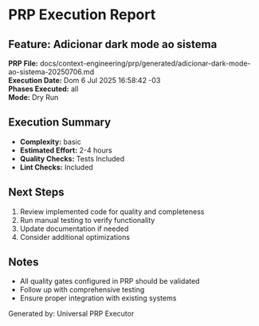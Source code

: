 # PRP Execution Report

## Feature: Adicionar dark mode ao sistema

**PRP File:** docs/context-engineering/prp/generated/adicionar-dark-mode-ao-sistema-20250706.md  
**Execution Date:** Dom  6 Jul 2025 16:58:42 -03  
**Phases Executed:** all  
**Mode:** Dry Run

## Execution Summary

- **Complexity:** basic
- **Estimated Effort:** 2-4 hours
- **Quality Checks:** Tests Included
- **Lint Checks:** Included

## Next Steps

1. Review implemented code for quality and completeness
2. Run manual testing to verify functionality
3. Update documentation if needed
4. Consider additional optimizations

## Notes

- All quality gates configured in PRP should be validated
- Follow up with comprehensive testing
- Ensure proper integration with existing systems

Generated by: Universal PRP Executor
